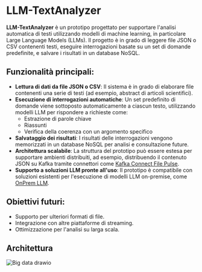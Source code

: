 # LLM-TextAnalyzer

**LLM-TextAnalyzer** è un prototipo progettato per supportare l'analisi automatica di testi utilizzando modelli di machine learning, in particolare Large Language Models (LLMs). Il progetto è in grado di leggere file JSON o CSV contenenti testi, eseguire interrogazioni basate su un set di domande predefinite, e salvare i risultati in un database NoSQL.

## Funzionalità principali:
- **Lettura di dati da file JSON o CSV**: Il sistema è in grado di elaborare file contenenti una serie di testi (ad esempio, abstract di articoli scientifici).
- **Esecuzione di interrogazioni automatiche**: Un set predefinito di domande viene sottoposto automaticamente a ciascun testo, utilizzando modelli LLM per rispondere a richieste come:
  - Estrazione di parole chiave
  - Riassunti
  - Verifica della coerenza con un argomento specifico
- **Salvataggio dei risultati**: I risultati delle interrogazioni vengono memorizzati in un database NoSQL per analisi e consultazione future.
- **Architettura scalabile**: La struttura del prototipo può essere estesa per supportare ambienti distribuiti, ad esempio, distribuendo il contenuto JSON su Kafka tramite connettori come [Kafka Connect File Pulse](https://github.com/streamthoughts/kafka-connect-file-pulse).
- **Supporto a soluzioni LLM pronte all'uso**: Il prototipo è compatibile con soluzioni esistenti per l'esecuzione di modelli LLM on-premise, come [OnPrem LLM](https://github.com/amaiya/onprem).

## Obiettivi futuri:
- Supporto per ulteriori formati di file.
- Integrazione con altre piattaforme di streaming.
- Ottimizzazione per l'analisi su larga scala.

## Architettura
![Big data drawio](https://github.com/user-attachments/assets/da3d3589-a9db-4316-bfa5-8e746a430d02)


